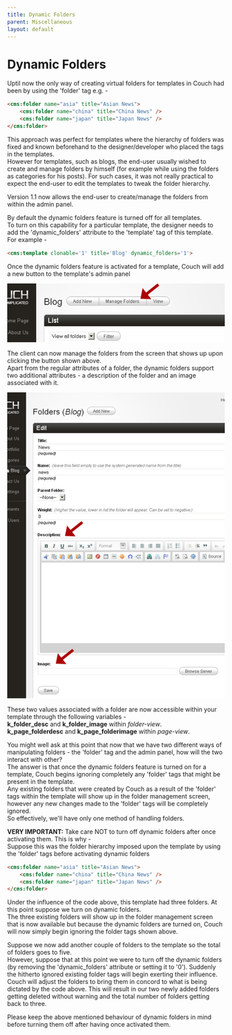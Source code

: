 ```yaml
---
title: Dynamic Folders
parent: Miscellaneous
layout: default
---
```


# Dynamic Folders

Uptil now the only way of creating virtual folders for templates in Couch had been by using the 'folder' tag e.g. -

```html
<cms:folder name="asia" title="Asian News">
    <cms:folder name="china" title="China News" />
    <cms:folder name="japan" title="Japan News" />
</cms:folder>
```

This approach was perfect for templates where the hierarchy of folders was fixed and known beforehand to the designer/developer who placed the tags in the templates.<br/>
However for templates, such as blogs, the end-user usually wished to create and manage folders by himself (for example while using the folders as categories for his posts). For such cases, it was not really practical to expect the end-user to edit the templates to tweak the folder hierarchy.

Version 1.1 now allows the end-user to create/manage the folders from within the admin panel.

By default the dynamic folders feature is turned off for all templates.<br/>
To turn on this capability for a particular template, the designer needs to add the 'dynamic\_folders' attribute to the 'template' tag of this template.<br/>
For example -

```html
<cms:template clonable='1' title='Blog' dynamic_folders='1'>
```

Once the dynamic folders feature is activated for a template, Couch will add a new button to the template's admin panel

![](../assets/img/contents/dynamic-folders-1.png)

The client can now manage the folders from the screen that shows up upon clicking the button shown above.<br/>
Apart from the regular attributes of a folder, the dynamic folders support two additional attributes - a description of the folder and an image associated with it.

![](../assets/img/contents/dynamic-folders-2.png)

These two values associated with a folder are now accessible within your template through the following variables -<br/>
**k\_folder\_desc** and **k\_folder\_image** within _folder-view_.<br/>
**k\_page\_folderdesc** and **k\_page\_folderimage** within _page-view_.

You might well ask at this point that now that we have two different ways of manipulating folders - the 'folder' tag and the admin panel, how will the two interact with other?<br/>
The answer is that once the dynamic folders feature is turned on for a template, Couch begins ignoring completely any 'folder' tags that might be present in the template.<br/>
Any existing folders that were created by Couch as a result of the 'folder' tags within the template will show up in the folder management screen, however any new changes made to the 'folder' tags will be completely ignored.<br/>
So effectively, we'll have only one method of handling folders.

**VERY IMPORTANT:** Take care NOT to turn off dynamic folders after once activating them. This is why -<br/>
Suppose this was the folder hierarchy imposed upon the template by using the 'folder' tags before activating dynamic folders

```html
<cms:folder name="asia" title="Asian News">
    <cms:folder name="china" title="China News" />
    <cms:folder name="japan" title="Japan News" />
</cms:folder>
```

Under the influence of the code above, this template had three folders. At this point suppose we turn on dynamic folders.<br/>
The three existing folders will show up in the folder management screen that is now available but because the dynamic folders are turned on, Couch will now simply begin ignoring the folder tags shown above.

Suppose we now add another couple of folders to the template so the total of folders goes to five.<br/>
However, suppose that at this point we were to turn off the dynamic folders (by removing the 'dynamic\_folders' attribute or setting it to '0'). Suddenly the hitherto ignored existing folder tags will begin exerting their influence. Couch will adjust the folders to bring them in concord to what is being dictated by the code above. This will result in our two newly added folders getting deleted without warning and the total number of folders getting back to three.

<p class="error">Please keep the above mentioned behaviour of dynamic folders in mind before turning them off after having once activated them.</p>
